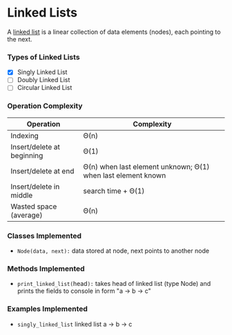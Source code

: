 # Linked Lists

A [linked list](https://en.wikipedia.org/wiki/Linked_list) is a linear collection of data elements (nodes), each pointing to the next.

### Types of Linked Lists
 - [x] Singly Linked List
 - [ ] Doubly Linked List
 - [ ] Circular Linked List

### Operation Complexity
Operation | Complexity 
--- | --- 
Indexing|Θ(n)
Insert/delete at beginning|Θ(1)
Insert/delete at end|Θ(n) when last element unknown; Θ(1) when last element known
Insert/delete in middle|search time + Θ(1)
Wasted space (average)|Θ(n)

### Classes Implemented
 - `Node(data, next):` data stored at node, next points to another node

### Methods Implemented
 - `print_linked_list(`head`):` takes head of linked list (type Node) and prints the fields to console in form "a -> b -> c"

### Examples Implemented
 - `singly_linked_list` linked list a -> b -> c